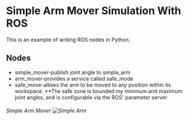 # Simple Arm Mover Simulation With ROS
This is an example of writing ROS nodes in Python.

## Nodes
* simple_mover-publish joint angle to simple_arm
* arm_mover-provides a service called safe_mode
* safe_move-allows the arm to be moved to any position within its workspace.
**The safe zone is bounded my minimum and maximum joint angles, and is configurable via the ROS' parameter server

###### Simple Arm Mover ![Simple Arm](https://github.com/fouliex/SimpleArmMoverWithROS/blob/master/misc/simple_arm.gif)
